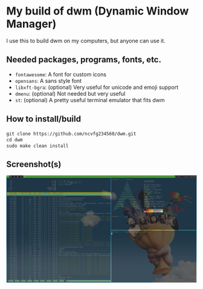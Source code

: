 # My build of dwm (Dynamic Window Manager)
I use this to build dwm on my computers, but anyone can use it.

## Needed packages, programs, fonts, etc.
- `fontawesome`: A font for custom icons
- `opensans`: A sans style font
- `libxft-bgra`: (optional) Very useful for unicode and emoji support
- `dmenu`: (optional) Not needed but very useful
- `st`: (optional) A pretty useful terminal emulator that fits dwm

## How to install/build
```
git clone https://github.com/ncvfg234560/dwm.git
cd dwm
sudo make clean install
```

## Screenshot(s)
![My Screen](screen.png)
